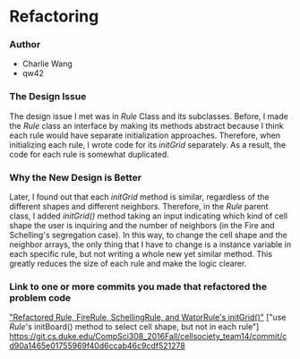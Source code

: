 Refactoring
===========

### Author

* Charlie Wang
* qw42

### The Design Issue
The design issue I met was in _Rule_ Class and its subclasses. Before, I made the _Rule_ class an interface by making its methods abstract because I think each rule would have separate initialization approaches. Therefore, when initializing each rule, I wrote code for its _initGrid_ separately. As a result, the code for each rule is somewhat duplicated. 

### Why the New Design is Better
Later, I found out that each _initGrid_ method is similar, regardless of the different shapes and different neighbors. Therefore, in the _Rule_ parent class, I added _initGrid()_ method taking an input indicating which kind of cell shape the user is inquiring and the number of neighbors (in the Fire and Schelling's segregation case). In this way, to change the cell shape and the neighbor arrays, the only thing that I have to change is a instance variable in each specific rule, but not writing a whole new yet similar method. This greatly reduces the size of each rule and make the logic clearer.
 
### Link to one or more commits you made that refactored the problem code
["Refactored Rule, FireRule, SchellingRule, and WatorRule's initGrid()"](https://git.cs.duke.edu/CompSci308_2016Fall/cellsociety_team14/commit/f230666c56253da783c785ab0a04ae7ad7802934) 
["use _Rule_'s initBoard() method to select cell shape, but not in each rule"]
https://git.cs.duke.edu/CompSci308_2016Fall/cellsociety_team14/commit/cd90a1465e01755969f40d6ccab46c9cdf521278